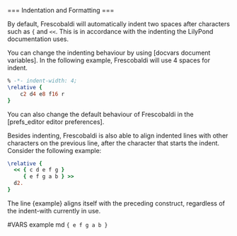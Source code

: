 === Indentation and Formatting ===

By default, Frescobaldi will automatically indent two spaces after
characters such as `{` and `<<`. This is in accordance with the indenting
the LilyPond documentation uses.

You can change the indenting behaviour by using [docvars document variables].
In the following example, Frescobaldi will use 4 spaces for indent.

```lilypond
% -*- indent-width: 4;
\relative {
    c2 d4 e8 f16 r
}
```

You can also change the default behaviour of Frescobaldi in the
[prefs_editor editor preferences].

Besides indenting, Frescobaldi is also able to align indented lines with 
other characters on the previous line, after the character that starts the
indent. Consider the following example:

```lilypond
\relative {
  << { c d e f g }
     { e f g a b } >>
  d2.
}
```

The line {example} aligns itself with the preceding construct,
regardless of the indent-with currently in use.


#VARS
example md `{ e f g a b }`

